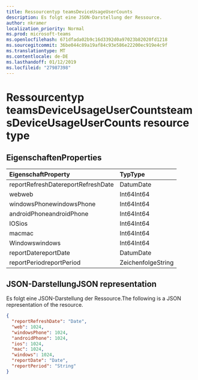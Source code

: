 ```yaml
---
title: Ressourcentyp teamsDeviceUsageUserCounts
description: Es folgt eine JSON-Darstellung der Ressource.
author: nkramer
localization_priority: Normal
ms.prod: microsoft-teams
ms.openlocfilehash: 671dfada02b9c16d3392d0a97023b82020fd1218
ms.sourcegitcommit: 36be044c89a19af84c93e586e22200ec919e4c9f
ms.translationtype: MT
ms.contentlocale: de-DE
ms.lasthandoff: 01/12/2019
ms.locfileid: "27987398"
---
```

# <a name="teamsdeviceusageusercounts-resource-type"></a><span data-ttu-id="61392-103">Ressourcentyp teamsDeviceUsageUserCounts</span><span class="sxs-lookup"><span data-stu-id="61392-103">teamsDeviceUsageUserCounts resource type</span></span>

## <a name="properties"></a><span data-ttu-id="61392-104">Eigenschaften</span><span class="sxs-lookup"><span data-stu-id="61392-104">Properties</span></span>

| <span data-ttu-id="61392-105">Eigenschaft</span><span class="sxs-lookup"><span data-stu-id="61392-105">Property</span></span>          | <span data-ttu-id="61392-106">Typ</span><span class="sxs-lookup"><span data-stu-id="61392-106">Type</span></span>   |
| :---------------- | :----- |
| <span data-ttu-id="61392-107">reportRefreshDate</span><span class="sxs-lookup"><span data-stu-id="61392-107">reportRefreshDate</span></span> | <span data-ttu-id="61392-108">Datum</span><span class="sxs-lookup"><span data-stu-id="61392-108">Date</span></span>   |
| <span data-ttu-id="61392-109">web</span><span class="sxs-lookup"><span data-stu-id="61392-109">web</span></span>               | <span data-ttu-id="61392-110">Int64</span><span class="sxs-lookup"><span data-stu-id="61392-110">Int64</span></span>  |
| <span data-ttu-id="61392-111">windowsPhone</span><span class="sxs-lookup"><span data-stu-id="61392-111">windowsPhone</span></span>      | <span data-ttu-id="61392-112">Int64</span><span class="sxs-lookup"><span data-stu-id="61392-112">Int64</span></span>  |
| <span data-ttu-id="61392-113">androidPhone</span><span class="sxs-lookup"><span data-stu-id="61392-113">androidPhone</span></span>      | <span data-ttu-id="61392-114">Int64</span><span class="sxs-lookup"><span data-stu-id="61392-114">Int64</span></span>  |
| <span data-ttu-id="61392-115">IOS</span><span class="sxs-lookup"><span data-stu-id="61392-115">ios</span></span>               | <span data-ttu-id="61392-116">Int64</span><span class="sxs-lookup"><span data-stu-id="61392-116">Int64</span></span>  |
| <span data-ttu-id="61392-117">mac</span><span class="sxs-lookup"><span data-stu-id="61392-117">mac</span></span>               | <span data-ttu-id="61392-118">Int64</span><span class="sxs-lookup"><span data-stu-id="61392-118">Int64</span></span>  |
| <span data-ttu-id="61392-119">Windows</span><span class="sxs-lookup"><span data-stu-id="61392-119">windows</span></span>           | <span data-ttu-id="61392-120">Int64</span><span class="sxs-lookup"><span data-stu-id="61392-120">Int64</span></span>  |
| <span data-ttu-id="61392-121">reportDate</span><span class="sxs-lookup"><span data-stu-id="61392-121">reportDate</span></span>        | <span data-ttu-id="61392-122">Datum</span><span class="sxs-lookup"><span data-stu-id="61392-122">Date</span></span>   |
| <span data-ttu-id="61392-123">reportPeriod</span><span class="sxs-lookup"><span data-stu-id="61392-123">reportPeriod</span></span>      | <span data-ttu-id="61392-124">Zeichenfolge</span><span class="sxs-lookup"><span data-stu-id="61392-124">String</span></span> |

## <a name="json-representation"></a><span data-ttu-id="61392-125">JSON-Darstellung</span><span class="sxs-lookup"><span data-stu-id="61392-125">JSON representation</span></span>

<span data-ttu-id="61392-126">Es folgt eine JSON-Darstellung der Ressource.</span><span class="sxs-lookup"><span data-stu-id="61392-126">The following is a JSON representation of the resource.</span></span>

<!-- {
  "blockType": "resource",
  "@odata.type": "microsoft.graph.teamsDeviceUsageUserCounts"
} -->

```json
{
  "reportRefreshDate": "Date", 
  "web": 1024, 
  "windowsPhone": 1024, 
  "androidPhone": 1024, 
  "ios": 1024, 
  "mac": 1024, 
  "windows": 1024, 
  "reportDate": "Date", 
  "reportPeriod": "String"
}
```
